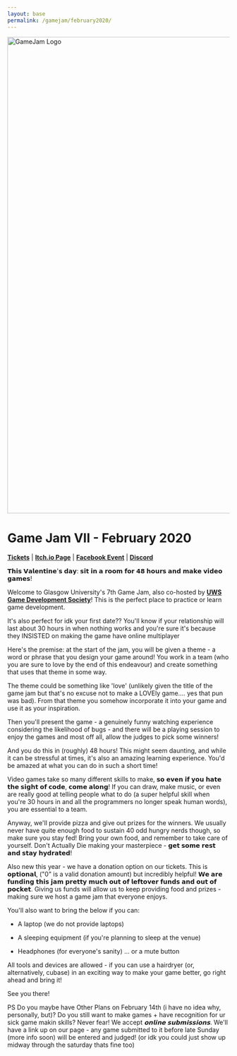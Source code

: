 ```yaml
---
layout: base
permalink: /gamejam/february2020/
---
```


<p><img class="image-responsive text-center" src="{{site.baseurl}}/static/images/game_jam_7_banner.png" width="2160" height="1080" alt="GameJam Logo"/></p>
<h1>Game Jam VII - February 2020</h1>

[**Tickets**](https://www.eventbrite.co.uk/e/game-jam-7-make-games-not-love-gudev-tickets-90214597289) | [**Itch.io Page**](https://itch.io/jam/game-jam-7-make-games-not-love) |
[**Facebook Event**](https://www.facebook.com/events/210375266664260/) |
[**Discord**](https://discordapp.com/invite/DhT3XgU)


𝗧𝗵𝗶𝘀 𝗩𝗮𝗹𝗲𝗻𝘁𝗶𝗻𝗲'𝘀 𝗱𝗮𝘆: 𝘀𝗶𝘁 𝗶𝗻 𝗮 𝗿𝗼𝗼𝗺 𝗳𝗼𝗿 𝟰𝟴 𝗵𝗼𝘂𝗿𝘀 𝗮𝗻𝗱 𝗺𝗮𝗸𝗲 𝘃𝗶𝗱𝗲𝗼 𝗴𝗮𝗺𝗲𝘀!

Welcome to Glasgow University's 7th Game Jam, also co-hosted by [**UWS Game Development Society**](https://www.facebook.com/groups/GameDevUWS/)! This is the perfect place to practice or learn game development. 

It's also perfect for idk your first date?? You'll know if your relationship will last about 30 hours in when nothing works and you're sure it's because they INSISTED on making the game have online multiplayer

Here's the premise: at the start of the jam, you will be given a theme - a word or phrase that you design your game around! You work in a team (who you are sure to love by the end of this endeavour) and create something that uses that theme in some way.

The theme could be something like 'love' (unlikely given the title of the game jam but that's no excuse not to make a LOVEly game.... yes that pun was bad). From that theme you somehow incorporate it into your game and use it as your inspiration. 

Then you'll present the game - a genuinely funny watching experience considering the likelihood of bugs - and there will be a playing session to enjoy the games and most off all, allow the judges to pick some winners!

And you do this in (roughly) 48 hours! This might seem daunting, and while it can be stressful at times, it's also an amazing learning experience. You'd be amazed at what you can do in such a short time!

Video games take so many different skills to make, 𝘀𝗼 𝗲𝘃𝗲𝗻 𝗶𝗳 𝘆𝗼𝘂 𝗵𝗮𝘁𝗲 𝘁𝗵𝗲 𝘀𝗶𝗴𝗵𝘁 𝗼𝗳 𝗰𝗼𝗱𝗲, 𝗰𝗼𝗺𝗲 𝗮𝗹𝗼𝗻𝗴! If you can draw, make music, or even are really good at telling people what to do (a super helpful skill when you're 30 hours in and all the programmers no longer speak human words), you are essential to a team.

Anyway, we'll provide pizza and give out prizes for the winners. We usually never have quite enough food to sustain 40 odd hungry nerds though, so make sure you stay fed! Bring your own food, and remember to take care of yourself. Don't Actually Die making your masterpiece - 𝗴𝗲𝘁 𝘀𝗼𝗺𝗲 𝗿𝗲𝘀𝘁 𝗮𝗻𝗱 𝘀𝘁𝗮𝘆 𝗵𝘆𝗱𝗿𝗮𝘁𝗲𝗱!

Also new this year - we have a donation option on our tickets. This is 𝗼𝗽𝘁𝗶𝗼𝗻𝗮𝗹, ("0" is a valid donation amount) but incredibly helpful! 𝗪𝗲 𝗮𝗿𝗲 𝗳𝘂𝗻𝗱𝗶𝗻𝗴 𝘁𝗵𝗶𝘀 𝗷𝗮𝗺 𝗽𝗿𝗲𝘁𝘁𝘆 𝗺𝘂𝗰𝗵 𝗼𝘂𝘁 𝗼𝗳 𝗹𝗲𝗳𝘁𝗼𝘃𝗲𝗿 𝗳𝘂𝗻𝗱𝘀 𝗮𝗻𝗱 𝗼𝘂𝘁 𝗼𝗳 𝗽𝗼𝗰𝗸𝗲𝘁. Giving us funds will allow us to keep providing food and prizes - making sure we host a game jam that everyone enjoys.

You'll also want to bring the below if you can:

- A laptop (we do not provide laptops)

- A sleeping equipment (if you're planning to sleep at the venue)

- Headphones (for everyone's sanity) ... or a mute button

All tools and devices are allowed - if you can use a hairdryer (or, alternatively, cubase) in an exciting way to make your game better, go right ahead and bring it!

See you there!

PS
Do you maybe have Other Plans on February 14th (i have no idea why, personally, but)?
Do you still want to make games + have recognition for ur sick game makin skills?
Never fear! We accept *𝗼𝗻𝗹𝗶𝗻𝗲 𝘀𝘂𝗯𝗺𝗶𝘀𝘀𝗶𝗼𝗻𝘀*. We'll have a link up on our page - any game submitted to it before late Sunday (more info soon) will be entered and judged!
(or idk you could just show up midway through the saturday thats fine too)